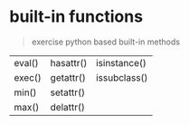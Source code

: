 # built-in functions
> exercise python based built-in methods

|                |           |              |
| -------------- | --------- | ---------    |
| eval()         | hasattr() | isinstance() |
| exec()         | getattr() | issubclass() |
| min()          | setattr() |
| max()          | delattr() |
